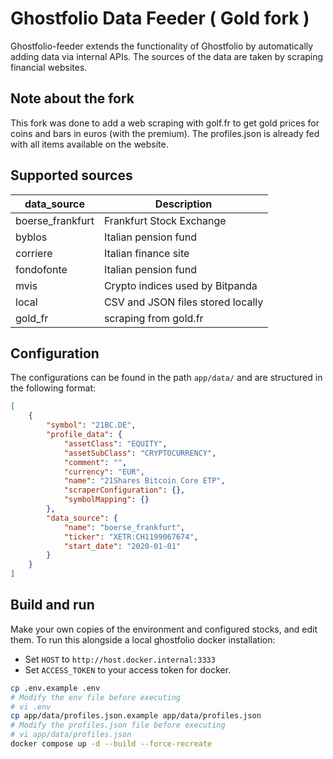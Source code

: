 # Ghostfolio Data Feeder ( Gold fork )


Ghostfolio-feeder extends the functionality of Ghostfolio by automatically adding data via internal APIs. The sources of the data are taken by scraping financial websites.

## Note about the fork

This fork was done to add a web scraping with golf.fr to get gold prices for coins and bars in euros (with the premium).
The profiles.json is already fed with all items available on the website.

## Supported sources

| data_source      | Description                       |
|------------------|-----------------------------------|
| boerse_frankfurt | Frankfurt Stock Exchange          |
| byblos           | Italian pension fund              |
| corriere         | Italian finance site              |
| fondofonte       | Italian pension fund              |
| mvis             | Crypto indices used by Bitpanda   |
| local            | CSV and JSON files stored locally |
| gold_fr          | scraping from gold.fr             |

## Configuration

The configurations can be found in the path `app/data/` and are structured in the following format:

```json
[
    {
        "symbol": "21BC.DE",
        "profile_data": {
            "assetClass": "EQUITY",
            "assetSubClass": "CRYPTOCURRENCY",
            "comment": "",
            "currency": "EUR",
            "name": "21Shares Bitcoin Core ETP",
            "scraperConfiguration": {},
            "symbolMapping": {}
        },
        "data_source": {
            "name": "boerse_frankfurt",
            "ticker": "XETR:CH1199067674",
            "start_date": "2020-01-01"
        }
    }
]
```

## Build and run

Make your own copies of the environment and configured stocks, and edit them.
To run this alongside a local ghostfolio docker installation:

* Set `HOST` to `http://host.docker.internal:3333`
* Set `ACCESS_TOKEN` to your access token for docker.

```bash
cp .env.example .env
# Modify the env file before executing
# vi .env
cp app/data/profiles.json.example app/data/profiles.json
# Modify the profiles.json file before executing
# vi app/data/profiles.json
docker compose up -d --build --force-recreate
```
